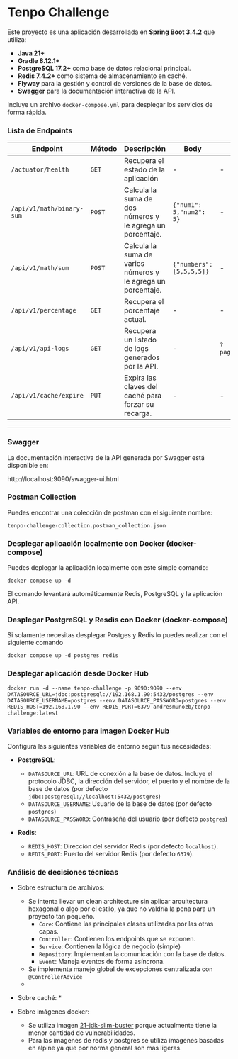 # Tenpo Challenge
Este proyecto es una aplicación desarrollada en **Spring Boot 3.4.2** que utiliza:
- **Java 21+**
- **Gradle 8.12.1+**
- **PostgreSQL 17.2+** como base de datos relacional principal.
- **Redis 7.4.2+** como sistema de almacenamiento en caché.
- **Flyway** para la gestión y control de versiones de la base de datos.
- **Swagger** para la documentación interactiva de la API.

Incluye un archivo ```docker-compose.yml``` para desplegar los servicios de forma rápida.

### **Lista de Endpoints**

| **Endpoint**              | **Método** | **Descripción**                                              | **Body**                 | **Params**         |
|---------------------------|------------|--------------------------------------------------------------|--------------------------|--------------------|
| `/actuator/health`        | `GET`      | Recupera el estado de la aplicación                          | -                        | -                  |
| `/api/v1/math/binary-sum` | `POST`     | Calcula la suma de dos números y le agrega un porcentaje.    | `{"num1": 5,"num2": 5}`  | -                  |
| `/api/v1/math/sum`        | `POST`     | Calcula la suma de varios números y le agrega un porcentaje. | `{"numbers": [5,5,5,5]}` | -                  |
| `/api/v1/percentage`      | `GET`      | Recupera el porcentaje actual.                               | -                        | -                  |
| `/api/v1/api-logs`        | `GET`      | Recupera un listado de logs generados por la API.            | -                        | `?page=27&size=10` |
| `/api/v1/cache/expire`    | `PUT`      | Expira las claves del caché para forzar su recarga.          | -                        | -                  |

---

### Swagger

La documentación interactiva de la API generada por Swagger está disponible en:

http://localhost:9090/swagger-ui.html

### Postman Collection

Puedes encontrar una colección de postman con el siguiente nombre:

```tenpo-challenge-collection.postman_collection.json ```

### Desplegar aplicación localmente con Docker (docker-compose)

Puedes deplegar la aplicación localmente con este simple comando:
```
docker compose up -d
```
El comando levantará automáticamente Redis, PostgreSQL y la aplicación API.

### Desplegar PostgreSQL y Resdis con Docker (docker-compose)

Si solamente necesitas desplegar Postges y Redis lo puedes realizar con el siguiente comando
```
docker compose up -d postgres redis
```

### Desplegar aplicación desde Docker Hub

```
docker run -d --name tenpo-challenge -p 9090:9090 --env DATASOURCE_URL=jdbc:postgresql://192.168.1.90:5432/postgres --env DATASOURCE_USERNAME=postgres --env DATASOURCE_PASSWORD=postgres --env REDIS_HOST=192.168.1.90 --env REDIS_PORT=6379 andresmunozb/tenpo-challenge:latest
```

### Variables de entorno para imagen Docker Hub

Configura las siguientes variables de entorno según tus necesidades:

- **PostgreSQL**:
  - `DATASOURCE_URL`: URL de conexión a la base de datos. Incluye el protocolo JDBC, la dirección del servidor, el puerto y el nombre de la base de datos (por defecto ```jdbc:postgresql://localhost:5432/postgres```)
  - `DATASOURCE_USERNAME`: Usuario de la base de datos (por defecto ```postgres```)
  - `DATASOURCE_PASSWORD`: Contraseña del usuario (por defecto ```postgres```)

- **Redis**:
  - `REDIS_HOST`: Dirección del servidor Redis (por defecto `localhost`).
  - `REDIS_PORT`: Puerto del servidor Redis (por defecto `6379`).


### Análisis de decisiones técnicas

* Sobre estructura de archivos:
  * Se intenta llevar un clean architecture sin aplicar arquitectura hexagonal o algo por el estilo, ya que no valdría la pena para un proyecto tan pequeño.
    * `Core`: Contiene las principales clases utilizadas por las otras capas.
    * `Controller`: Contienen los endpoints que se exponen.
    * `Service`: Contienen la lógica de negocio (simple)
    * `Repository`: Implementan la comunicación con la base de datos.
    * `Event`: Maneja eventos de forma asíncrona.
  * Se  implementa manejo global de excepciones centralizada con `@ControllerAdvice`
  * 
    
* Sobre caché:
  * 
* Sobre imágenes docker:
  * Se utiliza imagen [21-jdk-slim-buster](https://hub.docker.com/layers/library/openjdk/21-jdk-slim-buster/images/sha256-4d4212d0216b3846a3afa1b65de764f4a76313ab8753e3c05590f187b2c253ee) porque actualmente tiene la menor cantidad de vulnerabilidades.
  * Para las imagenes de redis y postgres se utiliza imagenes basadas en alpine ya que por norma general son mas ligeras.


